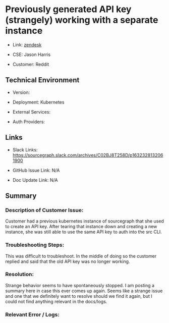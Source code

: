 # Previously generated API key (strangely) working with a separate instance



- Link: [zendesk](https://sourcegraph.zendesk.com/agent/tickets/3469)

- CSE: Jason Harris

- Customer: Reddit <!-- Redact if this contains personally identifying information -->


<!-- Data populated from integration, speak to Ben Gordon or Michael Bali if not working -->

<!-- During Internal team trial, fill missing data manually (we are waiting for all data to sync) -->



## Technical Environment

- Version: ​

- Deployment: Kubernetes

- External Services:

- Auth Providers:





## Links
<!-- Data for CSE manual entry -->
- Slack Links: https://sourcegraph.slack.com/archives/C02BJ8T258D/p1632328132061900

- GitHub Issue Link: N/A

- Doc Update Link: N/A



## Summary
### Description of Customer Issue:  

Customer had a previous kubernetes instance of sourcegraph that she used to create an API key. After tearing that instance down and creating a new instance, she was still able to use the same API key to auth into the src CLI.



### Troubleshooting Steps:  

This was difficult to troubleshoot. In the middle of doing so the customer replied and said that the old API key was no longer working.



### Resolution:  

Strange behavior seems to have spontaneously stopped. I am posting a summary here in case this ever comes up again. Seems like a strange issue and one that we definitely want to resolve should we find it again, but I could not find anything relevant in the docs/logs.



### Relevant Error / Logs:  

<!-- Please redact keys, tokens, and personal identifying information -->




<!-- Once complete, upload a copy to https://github.com/sourcegraph/support-tools-internal/tree/main/resolved-tickets as a .md file -->
